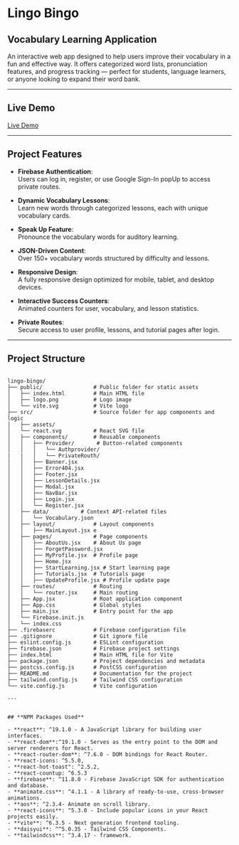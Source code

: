 # **Lingo Bingo** 

## Vocabulary Learning Application

An interactive web app designed to help users improve their vocabulary in a fun and effective way. It offers categorized word lists, pronunciation features, and progress tracking — perfect for students, language learners, or anyone looking to expand their word bank.

---

## **Live Demo**

[Live Demo](https://a9-vocabullary-learn.web.app)

---

## **Project Features**

- **Firebase Authentication**:  
  Users can log in, register, or use Google Sign-In popUp to access private routes.

- **Dynamic Vocabulary Lessons**:  
  Learn new words through categorized lessons, each with unique vocabulary cards.

- **Speak Up Feature**:  
  Pronounce the vocabulary words for auditory learning.

- **JSON-Driven Content**:  
  Over 150+ vocabulary words structured by difficulty and lessons.

- **Responsive Design**:  
  A fully responsive design optimized for mobile, tablet, and desktop devices.

- **Interactive Success Counters**:  
  Animated counters for user, vocabulary, and lesson statistics.

- **Private Routes**:  
  Secure access to user profile, lessons, and tutorial pages after login.

---

## **Project Structure**

```

lingo-bingo/
├── public/                # Public folder for static assets
│   ├── index.html         # Main HTML file
│   ├── logo.png           # Logo image
│   └── vite.svg           # Vite logo
├── src/                   # Source folder for app components and logic
│   ├── assets/
│   └── react.svg          # React SVG file
│   ├── components/        # Reusable components
│   │   ├── Provider/       # Button-related components
│   │   │   └── Authprovider/ 
|   |   │   └── PrivateRouth/ 
│   │   ├── Banner.jsx
│   │   ├── Error404.jsx
│   │   ├── Footer.jsx
│   │   ├── LessonDetails.jsx
│   │   ├── Modal.jsx
│   │   ├── NavBar.jsx
│   │   ├── Login.jsx
│   │   └── Register.jsx
│   ├── data/          # Context API-related files
│   │   └── Vocabulary.json
│   ├── layout/            # Layout components
│   │   ├── MainLayout.jsx e
│   ├── pages/             # Page components
│   │   ├── AboutUs.jsx    # About Us page
│   │   ├── ForgetPassword.jsx      
│   │   ├── MyProfile.jsx  # Profile page
│   │   ├── Home.jsx 
│   │   ├── StartLearning.jsx # Start learning page
│   │   ├── Tutorials.jsx  # Tutorials page
│   │   ├── UpdateProfile.jsx # Profile update page
│   ├── routes/            # Routing 
│   │   └── router.jsx     # Main routing 
│   ├── App.jsx            # Root application component
│   ├── App.css            # Global styles
│   ├── main.jsx           # Entry point for the app
│   └── Firebase.init.js  
│   └── index.css        
├── .firebaserc            # Firebase configuration file
├── .gitignore             # Git ignore file
├── eslint.config.js       # ESLint configuration
├── firebase.json          # Firebase project settings
├── index.html             # Main HTML file for Vite
├── package.json           # Project dependencies and metadata
├── postcss.config.js      # PostCSS configuration
├── README.md              # Documentation for the project
├── tailwind.config.js     # Tailwind CSS configuration
└── vite.config.js         # Vite configuration

---


## **NPM Packages Used**

- **react**: ^19.1.0 - A JavaScript library for building user interfaces.
- **react-dom**:^19.1.0 - Serves as the entry point to the DOM and server renderers for React.
- **react-router-dom**: ^7.6.0 - DOM bindings for React Router.
- **react-icons: ^5.5.0,
- **react-hot-toast": ^2.5.2,
- **react-countup: ^6.5.3
- **firebase**: ^11.8.0 - Firebase JavaScript SDK for authentication and database.
- **animate.css**: ^4.1.1 - A library of ready-to-use, cross-browser animations.
- **aos**: ^2.3.4- Animate on scroll library.
- **react-icons**: ^5.3.0 - Include popular icons in your React projects easily.
- **vite**: ^6.3.5 - Next generation frontend tooling.
- **daisyui**: ^^5.0.35 - Tailwind CSS Components.
- **tailwindcss**: ^3.4.17 - framework.